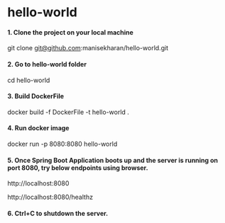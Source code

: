 # hello-world

#### 1. Clone the project on your local machine

git clone git@github.com:manisekharan/hello-world.git

#### 2. Go to hello-world folder

cd hello-world

#### 3. Build DockerFile

docker build -f DockerFile -t hello-world .

#### 4. Run docker image

docker run -p 8080:8080 hello-world

#### 5. Once Spring Boot Application boots up and the server is running on port 8080, try below endpoints using browser.

http://localhost:8080

http://localhost:8080/healthz

#### 6. Ctrl+C to shutdown the server.

